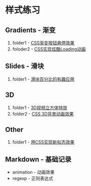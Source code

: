 # 样式练习

## Gradients - 渐变

1. folder1 - [CSS渐变按钮悬停效果](https://muyangaisha.github.io/style-practice/Gradients/folder1/test.html)
2. foloder2 - [CSS实现炫酷Loading动画](https://muyangaisha.github.io/style-practice/Gradients/folder2/test.html)


## Slides - 滑块

1. folder1 - [滑块百分比的有趣应用](https://muyangaisha.github.io/style-practice/Slides/folder1/test.html)

## 3D

1. folder1 - [3D视频立方体特效](https://muyangaisha.github.io/style-practice/3D/folder1/test.html)
2. folder2 - [CSS 3D背景动画效果](https://muyangaisha.github.io/style-practice/3D/folder2/test.html)

## Other

1. folder1 - [用CSS实现新拟态效果](https://muyangaisha.github.io/style-practice/Other/folder1/test.html)


## Markdown - 基础记录

- animation - 动画效果
- regexp - 正则表达式